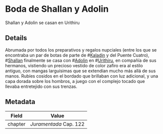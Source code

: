 # Boda de Shallan y Adolin
Shallan y Adolin se casan en Urithiru

## Details
Abrumada por todos los preparativos y regalos nupciales (entre los que se encontraba un par de botas de parte de #[Kaladin](characters/kaladin) y del Puente Cuatro), #[Shallan](characters/shallan) finalmente se casa con #[Adolin](characters/adolin) en #[Urithiru](locations/urithiru), en compañía de sus hermanos, vistiendo un precioso vestido de color zafiro era al estilo antiguo, con mangas larguísimas que se extendían mucho más allá de sus manos. Rubíes cosidos en el bordado que brillaban con luz adicional, y una capa dorada sobre los hombros, a juego con el complejo tocado que llevaba entretejido con sus trenzas.

## Metadata
| Field | Value |
| ----- | ----- |
| chapter | *Juramentada* Cap. 122 |
